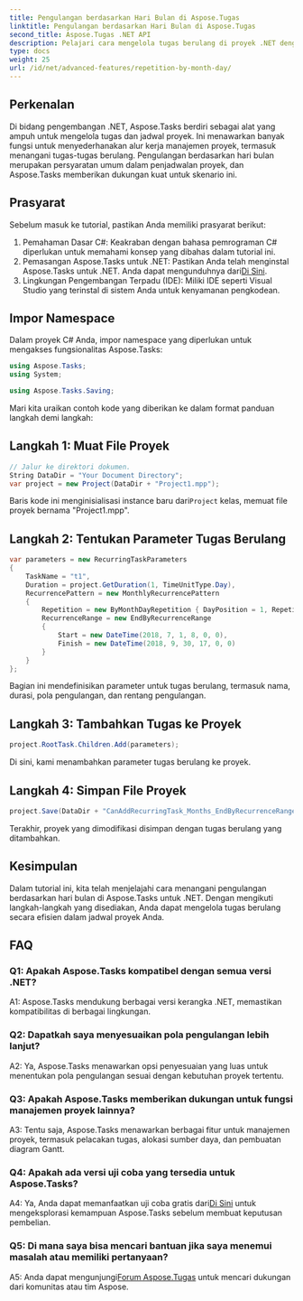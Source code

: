 ```yaml
---
title: Pengulangan berdasarkan Hari Bulan di Aspose.Tugas
linktitle: Pengulangan berdasarkan Hari Bulan di Aspose.Tugas
second_title: Aspose.Tugas .NET API
description: Pelajari cara mengelola tugas berulang di proyek .NET dengan Aspose.Tasks. Panduan langkah demi langkah untuk menangani pengulangan berdasarkan hari bulan.
type: docs
weight: 25
url: /id/net/advanced-features/repetition-by-month-day/
---
```

## Perkenalan

Di bidang pengembangan .NET, Aspose.Tasks berdiri sebagai alat yang ampuh untuk mengelola tugas dan jadwal proyek. Ini menawarkan banyak fungsi untuk menyederhanakan alur kerja manajemen proyek, termasuk menangani tugas-tugas berulang. Pengulangan berdasarkan hari bulan merupakan persyaratan umum dalam penjadwalan proyek, dan Aspose.Tasks memberikan dukungan kuat untuk skenario ini.

## Prasyarat

Sebelum masuk ke tutorial, pastikan Anda memiliki prasyarat berikut:

1. Pemahaman Dasar C#: Keakraban dengan bahasa pemrograman C# diperlukan untuk memahami konsep yang dibahas dalam tutorial ini.
2. Pemasangan Aspose.Tasks untuk .NET: Pastikan Anda telah menginstal Aspose.Tasks untuk .NET. Anda dapat mengunduhnya dari[Di Sini](https://releases.aspose.com/tasks/net/).
3. Lingkungan Pengembangan Terpadu (IDE): Miliki IDE seperti Visual Studio yang terinstal di sistem Anda untuk kenyamanan pengkodean.

## Impor Namespace

Dalam proyek C# Anda, impor namespace yang diperlukan untuk mengakses fungsionalitas Aspose.Tasks:

```csharp
using Aspose.Tasks;
using System;

using Aspose.Tasks.Saving;

```

Mari kita uraikan contoh kode yang diberikan ke dalam format panduan langkah demi langkah:

## Langkah 1: Muat File Proyek

```csharp
// Jalur ke direktori dokumen.
String DataDir = "Your Document Directory";
var project = new Project(DataDir + "Project1.mpp");
```

 Baris kode ini menginisialisasi instance baru dari`Project` kelas, memuat file proyek bernama "Project1.mpp".

## Langkah 2: Tentukan Parameter Tugas Berulang

```csharp
var parameters = new RecurringTaskParameters
{
    TaskName = "t1",
    Duration = project.GetDuration(1, TimeUnitType.Day),
    RecurrencePattern = new MonthlyRecurrencePattern
    {
        Repetition = new ByMonthDayRepetition { DayPosition = 1, RepetitionInterval = 2 },
        RecurrenceRange = new EndByRecurrenceRange
        {
            Start = new DateTime(2018, 7, 1, 8, 0, 0),
            Finish = new DateTime(2018, 9, 30, 17, 0, 0)
        }
    }
};
```

Bagian ini mendefinisikan parameter untuk tugas berulang, termasuk nama, durasi, pola pengulangan, dan rentang pengulangan.

## Langkah 3: Tambahkan Tugas ke Proyek

```csharp
project.RootTask.Children.Add(parameters);
```

Di sini, kami menambahkan parameter tugas berulang ke proyek.

## Langkah 4: Simpan File Proyek

```csharp
project.Save(DataDir + "CanAddRecurringTask_Months_EndByRecurrenceRange_Test_out.mpp", SaveFileFormat.Mpp);
```

Terakhir, proyek yang dimodifikasi disimpan dengan tugas berulang yang ditambahkan.

## Kesimpulan

Dalam tutorial ini, kita telah menjelajahi cara menangani pengulangan berdasarkan hari bulan di Aspose.Tasks untuk .NET. Dengan mengikuti langkah-langkah yang disediakan, Anda dapat mengelola tugas berulang secara efisien dalam jadwal proyek Anda.

## FAQ

### Q1: Apakah Aspose.Tasks kompatibel dengan semua versi .NET?

A1: Aspose.Tasks mendukung berbagai versi kerangka .NET, memastikan kompatibilitas di berbagai lingkungan.

### Q2: Dapatkah saya menyesuaikan pola pengulangan lebih lanjut?

A2: Ya, Aspose.Tasks menawarkan opsi penyesuaian yang luas untuk menentukan pola pengulangan sesuai dengan kebutuhan proyek tertentu.

### Q3: Apakah Aspose.Tasks memberikan dukungan untuk fungsi manajemen proyek lainnya?

A3: Tentu saja, Aspose.Tasks menawarkan berbagai fitur untuk manajemen proyek, termasuk pelacakan tugas, alokasi sumber daya, dan pembuatan diagram Gantt.

### Q4: Apakah ada versi uji coba yang tersedia untuk Aspose.Tasks?

 A4: Ya, Anda dapat memanfaatkan uji coba gratis dari[Di Sini](https://releases.aspose.com/) untuk mengeksplorasi kemampuan Aspose.Tasks sebelum membuat keputusan pembelian.

### Q5: Di mana saya bisa mencari bantuan jika saya menemui masalah atau memiliki pertanyaan?

 A5: Anda dapat mengunjungi[Forum Aspose.Tugas](https://forum.aspose.com/c/tasks/15) untuk mencari dukungan dari komunitas atau tim Aspose.
